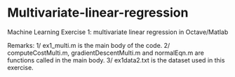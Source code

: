 # Multivariate-linear-regression
Machine Learning Exercise 1: multivariate linear regression in Octave/Matlab

Remarks:
1/ ex1_multi.m is the main body of the code.
2/ computeCostMulti.m, gradientDescentMulti.m and normalEqn.m are functions called in the main body.
3/ ex1data2.txt is the dataset used in this exercise.
